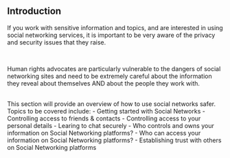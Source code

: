 ## Introduction
If you work with sensitive information and topics, and are interested in using social networking services, it is important to be very aware of the privacy and security issues that they raise.

<br>

Human rights advocates are particularly vulnerable to the dangers of social networking sites and need to be extremely careful about the information they reveal about themselves AND about the people they work with.

<br>
This section will provide an overview of how to use social networks safer. Topics to be covered include:
- Getting started with Social Networks
- Controlling access to friends & contacts
- Controlling access to your personal details
- Learing to chat securely
- Who controls and owns your information on Social Networking platforms?
- Who can access your information on Social Networking platforms?
- Establishing trust with others on Social Networking platforms
